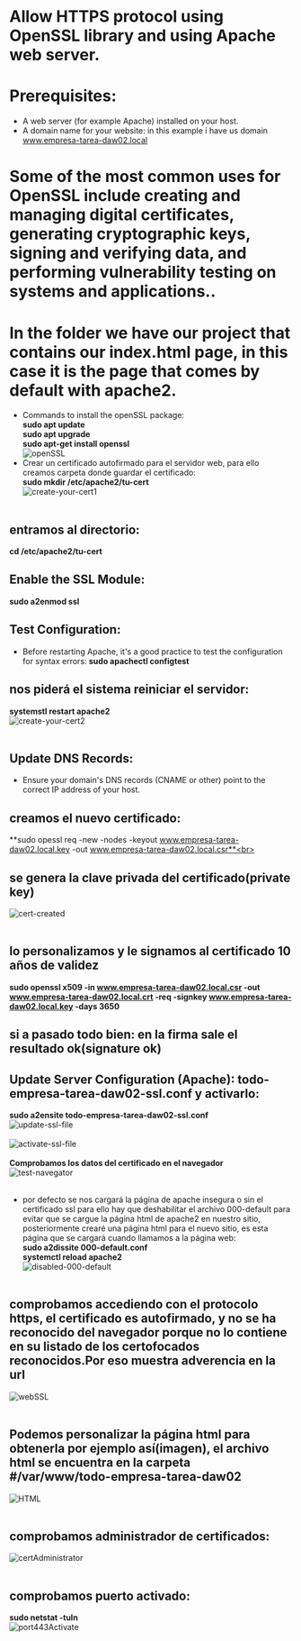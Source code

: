 <!-- Algunos de los usos más comunes de OpenSSL incluyen la creación y gestión de certificados digitales, la generación de claves criptográficas, la firma y verificación de datos, y la realización de pruebas de vulnerabilidad en sistemas y aplicaciones. -->
# Allow HTTPS protocol using OpenSSL library and using Apache web server.
# Prerequisites:
* A web server (for example Apache) installed on your host.
* A domain name for your website: in this example i have us domain www.empresa-tarea-daw02.local
# Some of the most common uses for OpenSSL include creating and managing digital certificates, generating cryptographic keys, signing and verifying data, and performing vulnerability testing on systems and applications..
# In the folder we have our project that contains our index.html page, in this case it is the page that comes by default with apache2.
* Commands to install the openSSL package:<br>
**sudo apt update**<br>
**sudo apt upgrade**<br>
**sudo apt-get install openssl**<br>
<img src="images/openSSL.png" alt="openSSL"><br>
* Crear un certificado autofirmado para el servidor web, para ello creamos carpeta donde guardar el certificado:<br>
**sudo mkdir /etc/apache2/tu-cert**<br>
<img src="images/createSSLdirectory.png" alt="create-your-cert1"><br><br>
## entramos al directorio:<br>
**cd /etc/apache2/tu-cert**<br>
## Enable the SSL Module:<br>
**sudo a2enmod ssl**<br>
## Test Configuration:
* Before restarting Apache, it's a good practice to test the configuration for syntax errors:
**sudo apachectl configtest**
## nos piderá el sistema reiniciar el servidor:<br>
**systemstl restart apache2**<br>
<img src="images/privateKey.png" alt="create-your-cert2"><br><br>
## Update DNS Records:
* Ensure your domain's DNS records (CNAME or other) point to the correct IP address of your host.
## creamos el nuevo certificado:<br>
**sudo opessl req -new -nodes -keyout www.empresa-tarea-daw02.local.key -out www.empresa-tarea-daw02.local.csr**<br> 
## se genera la clave privada del certificado(private key)<br>
<img src="images/10y.png" alt="cert-created"><br><br>
## lo personalizamos y le signamos al certificado 10 años de validez<br>
**sudo openssl x509 -in www.empresa-tarea-daw02.local.csr -out www.empresa-tarea-daw02.local.crt -req -signkey www.empresa-tarea-daw02.local.key -days 3650**<br>
## si a pasado todo bien: en la firma sale el resultado ok(signature ok)<br>
## Update Server Configuration (Apache): todo-empresa-tarea-daw02-ssl.conf y activarlo:<br>
**sudo a2ensite todo-empresa-tarea-daw02-ssl.conf**<br></li>
<img src="images/update-ssl-file.png" alt="update-ssl-file"><br><br>
<img src="images/activate-ssl-file.png" alt="activate-ssl-file"><br><br>
**Comprobamos los datos del certificado en el navegador**<br>
<img src="images/test-navegator.png" alt="test-navegator"><br><br>
* por defecto se nos cargará la página de apache insegura o sin el certificado ssl para ello hay que deshabilitar
el archivo 000-default para evitar que se cargue la página html de apache2 en nuestro
sitio, posteriormente crearé una página html para el nuevo sitio, es esta página que se cargará cuando llamamos a la página web:<br>
**sudo a2dissite 000-default.conf**<br>
**systemctl reload apache2**<br>
<img src="images/disabled-000-default.png" alt="disabled-000-default"><br><br>
## comprobamos accediendo con el protocolo https, el certificado es autofirmado, y no se ha reconocido del navegador porque no lo contiene en su listado de los certofocados reconocidos.Por eso muestra adverencia en la url<br>
<img src="images/webSSL.png"  alt="webSSL"><br><br>
## Podemos personalizar la página html para obtenerla por ejemplo así(imagen), el archivo html se encuentra en la carpeta #/var/www/todo-empresa-tarea-daw02<br>
<img src="images/createhtml.png" alt="HTML"><br><br>
## comprobamos administrador de certificados:<br>
<img src="images/certAdministrator.png" alt="certAdministrator"><br><br>
## comprobamos puerto activado:<br>
**sudo netstat -tuln**<br>
<img src="images/port443Activate.png" alt="port443Activate"><br><br>
   

